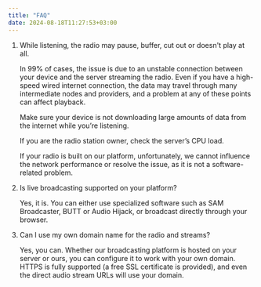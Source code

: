 ```yaml
---
title: "FAQ"
date: 2024-08-18T11:27:53+03:00
---
```


1. While listening, the radio may pause, buffer, cut out or doesn't play at all.

    In 99% of cases, the issue is due to an unstable connection between your device and the server streaming the radio. Even if you have a high-speed wired internet connection, the data may travel through many intermediate nodes and providers, and a problem at any of these points can affect playback.

    Make sure your device is not downloading large amounts of data from the internet while you’re listening.

    If you are the radio station owner, check the server’s CPU load.

    If your radio is built on our platform, unfortunately, we cannot influence the network performance or resolve the issue, as it is not a software-related problem.

2. Is live broadcasting supported on your platform?

    Yes, it is. You can either use specialized software such as SAM Broadcaster, BUTT or Audio Hijack, or broadcast directly through your browser.    

3. Can I use my own domain name for the radio and streams?

    Yes, you can. Whether our broadcasting platform is hosted on your server or ours, you can configure it to work with your own domain. HTTPS is fully supported (a free SSL certificate is provided), and even the direct audio stream URLs will use your domain.
